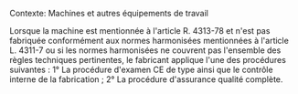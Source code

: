 Contexte: Machines et autres équipements de travail

Lorsque la machine est mentionnée à l'article R. 4313-78 et n'est pas fabriquée conformément aux normes harmonisées mentionnées à l'article L. 4311-7 ou si les normes harmonisées ne couvrent pas l'ensemble des règles techniques pertinentes, le fabricant applique l'une des procédures suivantes : 1° La procédure d'examen CE de type ainsi que le contrôle interne de la fabrication ; 2° La procédure d'assurance qualité complète.